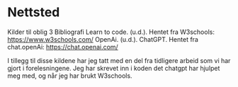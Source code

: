 # Nettsted

Kilder til oblig 3
Bibliografi
Learn to code. (u.d.). Hentet fra W3schools: https://www.w3schools.com/
OpenAi. (u.d.). ChatGPT. Hentet fra chat.openAi: https://chat.openai.com/

I tillegg til disse kildene har jeg tatt med en del fra tidligere arbeid som vi har gjort i forelesningene.
Jeg har skrevet inn i koden det chatgpt har hjulpet meg med, og når jeg har brukt W3schools.
